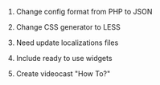   1. Change config format from PHP to JSON
  1. Change CSS generator to LESS
  1. Need update localizations files
  1. Include ready to use widgets

  1. Create videocast "How To?"